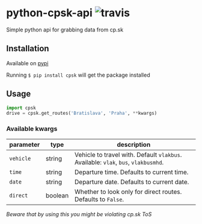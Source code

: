# python-cpsk-api ![travis](https://travis-ci.org/Adman/python-cpsk-api.svg?branch=master)

Simple python api for grabbing data from cp.sk

## Installation

Available on [pypi](https://pypi.org/project/cpsk/)

Running `$ pip install cpsk` will get the package installed

## Usage

```python
import cpsk
drive = cpsk.get_routes('Bratislava', 'Praha', **kwargs)
```

### Available kwargs

| parameter | type    | description                                                                        |
| --------- | ------- | ---------------------------------------------------------------------------------- |
| `vehicle` | string  | Vehicle to travel with. Default `vlakbus`. Available: `vlak`, `bus`, `vlakbusmhd`. |
| `time`    | string  | Departure time. Defaults to current time.                                          |
| `date`    | string  | Departure date. Defaults to current date.                                          |
| `direct`  | boolean | Whether to look only for direct routes. Defaults to `False`.                       |


*Beware that by using this you might be violating cp.sk ToS*
